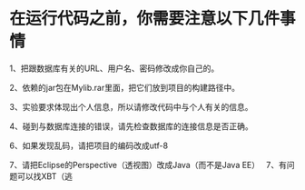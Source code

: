 # 在运行代码之前，你需要注意以下几件事情
1、把跟数据库有关的URL、用户名、密码修改成你自己的。

2、依赖的jar包在Mylib.rar里面，把它们放到项目的构建路径中。

3、实验要求体现出个人信息，所以请修改代码中与个人有关的信息。

4、碰到与数据库连接的错误，请先检查数据库的连接信息是否正确。

6、如果发现乱码，请把项目的编码改成utf-8

7、请把Eclipse的Perspective（透视图）改成Java（而不是Java EE）
 
7、有问题可以找XBT（逃
